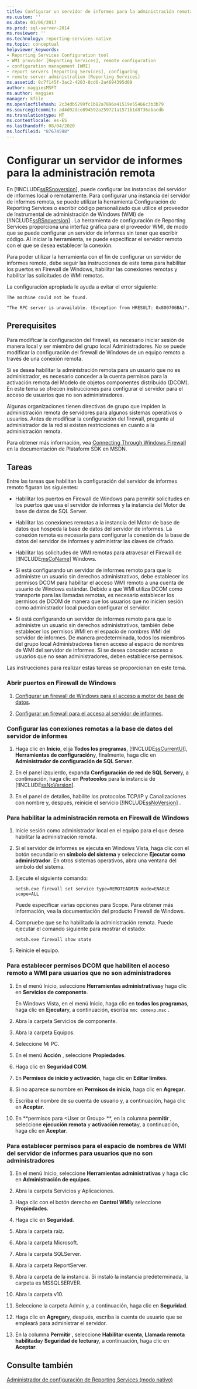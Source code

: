 ```yaml
---
title: Configurar un servidor de informes para la administración remota | Microsoft Docs
ms.custom: ''
ms.date: 03/06/2017
ms.prod: sql-server-2014
ms.reviewer: ''
ms.technology: reporting-services-native
ms.topic: conceptual
helpviewer_keywords:
- Reporting Services Configuration tool
- WMI provider [Reporting Services], remote configuration
- configuration management [WMI]
- report servers [Reporting Services], configuring
- remote server administration [Reporting Services]
ms.assetid: 8c7f145f-3ac2-4203-8cd6-2a4694395d09
author: maggiesMSFT
ms.author: maggies
manager: kfile
ms.openlocfilehash: 2c34db5299fc1b82a7896a41519e55466c3b3b79
ms.sourcegitcommit: ad4d92dce894592a259721a1571b1d8736abacdb
ms.translationtype: MT
ms.contentlocale: es-ES
ms.lasthandoff: 08/04/2020
ms.locfileid: "87674598"
---
```

# <a name="configure-a-report-server-for-remote-administration"></a>Configurar un servidor de informes para la administración remota
  En [!INCLUDE[ssRSnoversion](../../includes/ssrsnoversion-md.md)], puede configurar las instancias del servidor de informes local o remotamente. Para configurar una instancia del servidor de informes remota, se puede utilizar la herramienta Configuración de Reporting Services o escribir código personalizado que utilice el proveedor de Instrumental de administración de Windows (WMI) de [!INCLUDE[ssRSnoversion](../../includes/ssrsnoversion-md.md)] . La herramienta de configuración de Reporting Services proporciona una interfaz gráfica para el proveedor WMI, de modo que se puede configurar un servidor de informes sin tener que escribir código. Al iniciar la herramienta, se puede especificar el servidor remoto con el que se desea establecer la conexión.  
  
 Para poder utilizar la herramienta con el fin de configurar un servidor de informes remoto, debe seguir las instrucciones de este tema para habilitar los puertos en Firewall de Windows, habilitar las conexiones remotas y habilitar las solicitudes de WMI remotas.  
  
 La configuración apropiada le ayuda a evitar el error siguiente:  
  
 `The machine could not be found.`  
  
 `"The RPC server is unavailable. (Exception from HRESULT: 0x800706BA)".`  
  
## <a name="prerequisites"></a>Prerequisites  
 Para modificar la configuración del firewall, es necesario iniciar sesión de manera local y ser miembro del grupo local Administradores. No se puede modificar la configuración del firewall de Windows de un equipo remoto a través de una conexión remota.  
  
 Si se desea habilitar la administración remota para un usuario que no es administrador, es necesario conceder a la cuenta permisos para la activación remota del Modelo de objetos componentes distribuido (DCOM). En este tema se ofrecen instrucciones para configurar el servidor para el acceso de usuarios que no son administradores.  
  
 Algunas organizaciones tienen directivas de grupo que impiden la administración remota de servidores para algunos sistemas operativos o usuarios. Antes de modificar la configuración del firewall, pregunte al administrador de la red si existen restricciones en cuanto a la administración remota.  
  
 Para obtener más información, vea [Connecting Through Windows Firewall](https://go.microsoft.com/fwlink/?LinkId=63615) en la documentación de Plataform SDK en MSDN.  
  
## <a name="tasks"></a>Tareas  
 Entre las tareas que habilitan la configuración del servidor de informes remoto figuran las siguientes:  
  
-   Habilitar los puertos en Firewall de Windows para permitir solicitudes en los puertos que usa el servidor de informes y la instancia del Motor de base de datos de SQL Server.  
  
-   Habilitar las conexiones remotas a la instancia del Motor de base de datos que hospeda la base de datos del servidor de informes. La conexión remota es necesaria para configurar la conexión de la base de datos del servidor de informes y administrar las claves de cifrado.  
  
-   Habilitar las solicitudes de WMI remotas para atravesar el Firewall de [!INCLUDE[msCoName](../../includes/msconame-md.md)] Windows.  
  
-   Si está configurando un servidor de informes remoto para que lo administre un usuario sin derechos administrativos, debe establecer los permisos DCOM para habilitar el acceso WMI remoto a una cuenta de usuario de Windows estándar. Debido a que WMI utiliza DCOM como transporte para las llamadas remotas, es necesario establecer los permisos de DCOM de manera que los usuarios que no inicien sesión como administrador local puedan configurar el servidor.  
  
-   Si está configurando un servidor de informes remoto para que lo administre un usuario sin derechos administrativos, también debe establecer los permisos WMI en el espacio de nombres WMI del servidor de informes. De manera predeterminada, todos los miembros del grupo local Administradores tienen acceso al espacio de nombres de WMI del servidor de informes. Si se desea conceder acceso a usuarios que no sean administradores, deben establecerse permisos.  
  
 Las instrucciones para realizar estas tareas se proporcionan en este tema.  
  
### <a name="to-open-ports-in-windows-firewall"></a>Abrir puertos en Firewall de Windows  
  
1.  [Configurar un firewall de Windows para el acceso a motor de base de datos](../../database-engine/configure-windows/configure-a-windows-firewall-for-database-engine-access.md).  
  
2.  [Configurar un firewall para el acceso al servidor de informes](configure-a-firewall-for-report-server-access.md).  
  
### <a name="to-configure-remote-connections-to-the-report-server-database"></a>Configurar las conexiones remotas a la base de datos del servidor de informes  
  
1.  Haga clic en **Inicio**, elija **Todos los programas**, [!INCLUDE[ssCurrentUI](../../includes/sscurrentui-md.md)], **Herramientas de configuración**y, finalmente, haga clic en **Administrador de configuración de SQL Server**.  
  
2.  En el panel izquierdo, expanda **Configuración de red de SQL Server**y, a continuación, haga clic en **Protocolos** para la instancia de [!INCLUDE[ssNoVersion](../../includes/ssnoversion-md.md)].  
  
3.  En el panel de detalles, habilite los protocolos TCP/IP y Canalizaciones con nombre y, después, reinicie el servicio [!INCLUDE[ssNoVersion](../../includes/ssnoversion-md.md)] .  
  
### <a name="to-enable-remote-administration-in-windows-firewall"></a>Para habilitar la administración remota en Firewall de Windows  
  
1.  Inicie sesión como administrador local en el equipo para el que desea habilitar la administración remota.  
  
2.  Si el servidor de informes se ejecuta en Windows Vista, haga clic con el botón secundario en **símbolo del sistema** y seleccione **Ejecutar como administrador**. En otros sistemas operativos, abra una ventana del símbolo del sistema.  
  
3.  Ejecute el siguiente comando:  
  
    ```  
    netsh.exe firewall set service type=REMOTEADMIN mode=ENABLE scope=ALL  
    ```  
  
     Puede especificar varias opciones para Scope. Para obtener más información, vea la documentación del producto Firewall de Windows.  
  
4.  Compruebe que se ha habilitado la administración remota. Puede ejecutar el comando siguiente para mostrar el estado:  
  
    ```  
    netsh.exe firewall show state  
    ```  
  
5.  Reinicie el equipo.  
  
### <a name="to-set-dcom-permissions-to-enable-remote-wmi-access-for-non-administrators"></a>Para establecer permisos DCOM que habiliten el acceso remoto a WMI para usuarios que no son administradores  
  
1.  En el menú Inicio, seleccione **Herramientas administrativas**y haga clic en **Servicios de componente**.  
  
     En Windows Vista, en el menú Inicio, haga clic en **todos los programas**, haga clic en **Ejecutar**y, a continuación, escriba `mmc comexp.msc` .  
  
2.  Abra la carpeta Servicios de componente.  
  
3.  Abra la carpeta Equipos.  
  
4.  Seleccione Mi PC.  
  
5.  En el menú **Acción** , seleccione **Propiedades**.  
  
6.  Haga clic en **Seguridad COM**.  
  
7.  En **Permisos de inicio y activación**, haga clic en **Editar límites**.  
  
8.  Si no aparece su nombre en **Permisos de inicio**, haga clic en **Agregar**.  
  
9. Escriba el nombre de su cuenta de usuario y, a continuación, haga clic en **Aceptar**.  
  
10. En **permisos para \<User or Group> **, en la columna **permitir** , seleccione **ejecución remota** y **activación remota**y, a continuación, haga clic en **Aceptar**.  
  
### <a name="to-set-permissions-on-the-report-server-wmi-namespace-for-non-administrators"></a>Para establecer permisos para el espacio de nombres de WMI del servidor de informes para usuarios que no son administradores  
  
1.  En el menú Inicio, seleccione **Herramientas administrativas** y haga clic en **Administración de equipos**.  
  
2.  Abra la carpeta Servicios y Aplicaciones.  
  
3.  Haga clic con el botón derecho en **Control WMI**y seleccione **Propiedades**.  
  
4.  Haga clic en **Seguridad**.  
  
5.  Abra la carpeta raíz.  
  
6.  Abra la carpeta Microsoft.  
  
7.  Abra la carpeta SQLServer.  
  
8.  Abra la carpeta ReportServer.  
  
9. Abra la carpeta de la instancia. Si instaló la instancia predeterminada, la carpeta es MSSQLSERVER.  
  
10. Abra la carpeta v10.  
  
11. Seleccione la carpeta Admin y, a continuación, haga clic en **Seguridad**.  
  
12. Haga clic en **Agregar**y, después, escriba la cuenta de usuario que se empleará para administrar el servidor.  
  
13. En la columna **Permitir** , seleccione **Habilitar cuenta**, **Llamada remota habilitada**y **Seguridad de lectura**y, a continuación, haga clic en **Aceptar**.  
  
## <a name="see-also"></a>Consulte también  
 [Administrador de configuración de Reporting Services &#40;modo nativo&#41;](../../sql-server/install/reporting-services-configuration-manager-native-mode.md)  
  
  
